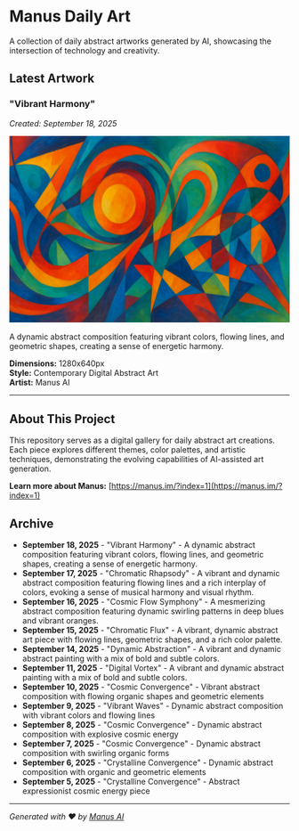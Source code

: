 # Manus Daily Art

A collection of daily abstract artworks generated by AI, showcasing the intersection of technology and creativity.

## Latest Artwork

### "Vibrant Harmony"
*Created: September 18, 2025*

![Vibrant Harmony](./abstract_art.png)

A dynamic abstract composition featuring vibrant colors, flowing lines, and geometric shapes, creating a sense of energetic harmony.

**Dimensions:** 1280x640px  
**Style:** Contemporary Digital Abstract Art  
**Artist:** Manus AI

---

## About This Project

This repository serves as a digital gallery for daily abstract art creations. Each piece explores different themes, color palettes, and artistic techniques, demonstrating the evolving capabilities of AI-assisted art generation.

**Learn more about Manus:** [https://manus.im/?index=1](https://manus.im/?index=1)

## Archive

- **September 18, 2025** - "Vibrant Harmony" - A dynamic abstract composition featuring vibrant colors, flowing lines, and geometric shapes, creating a sense of energetic harmony.
- **September 17, 2025** - "Chromatic Rhapsody" - A vibrant and dynamic abstract composition featuring flowing lines and a rich interplay of colors, evoking a sense of musical harmony and visual rhythm.
- **September 16, 2025** - "Cosmic Flow Symphony" - A mesmerizing abstract composition featuring dynamic swirling patterns in deep blues and vibrant oranges.
- **September 15, 2025** - "Chromatic Flux" - A vibrant, dynamic abstract art piece with flowing lines, geometric shapes, and a rich color palette.
- **September 14, 2025** - "Dynamic Abstraction" - A vibrant and dynamic abstract painting with a mix of bold and subtle colors.
- **September 11, 2025** - "Digital Vortex" - A vibrant and dynamic abstract painting with a mix of bold and subtle colors.
- **September 10, 2025** - "Cosmic Convergence" - Vibrant abstract composition with flowing organic shapes and geometric elements
- **September 9, 2025** - "Vibrant Waves" - Dynamic abstract composition with vibrant colors and flowing lines
- **September 8, 2025** - "Cosmic Convergence" - Dynamic abstract composition with explosive cosmic energy
- **September 7, 2025** - "Cosmic Convergence" - Dynamic abstract composition with swirling organic forms
- **September 6, 2025** - "Crystalline Convergence" - Dynamic abstract composition with organic and geometric elements
- **September 5, 2025** - "Crystalline Convergence" - Abstract expressionist cosmic energy piece

---

*Generated with ❤️ by [Manus AI](https://manus.im/?index=1)*


